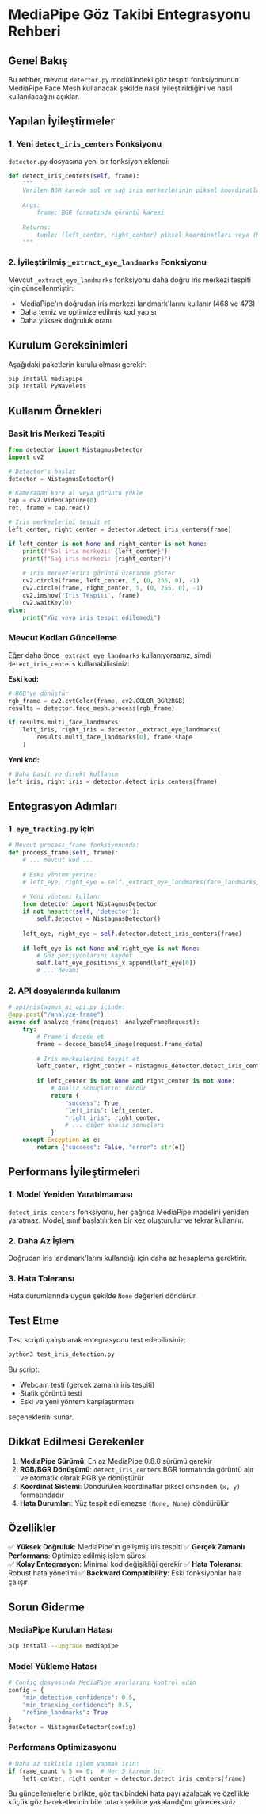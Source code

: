 # MediaPipe Göz Takibi Entegrasyonu Rehberi

## Genel Bakış

Bu rehber, mevcut `detector.py` modülündeki göz tespiti fonksiyonunun MediaPipe Face Mesh kullanacak şekilde nasıl iyileştirildiğini ve nasıl kullanılacağını açıklar.

## Yapılan İyileştirmeler

### 1. Yeni `detect_iris_centers` Fonksiyonu

`detector.py` dosyasına yeni bir fonksiyon eklendi:

```python
def detect_iris_centers(self, frame):
    """
    Verilen BGR karede sol ve sağ iris merkezlerinin piksel koordinatlarını döndürür.
    
    Args:
        frame: BGR formatında görüntü karesi
        
    Returns:
        tuple: (left_center, right_center) piksel koordinatları veya (None, None) 
    """
```

### 2. İyileştirilmiş `_extract_eye_landmarks` Fonksiyonu

Mevcut `_extract_eye_landmarks` fonksiyonu daha doğru iris merkezi tespiti için güncellenmiştir:

- MediaPipe'ın doğrudan iris merkezi landmark'larını kullanır (468 ve 473)
- Daha temiz ve optimize edilmiş kod yapısı
- Daha yüksek doğruluk oranı

## Kurulum Gereksinimleri

Aşağıdaki paketlerin kurulu olması gerekir:

```bash
pip install mediapipe
pip install PyWavelets
```

## Kullanım Örnekleri

### Basit Iris Merkezi Tespiti

```python
from detector import NistagmusDetector
import cv2

# Detector'ı başlat
detector = NistagmusDetector()

# Kameradan kare al veya görüntü yükle
cap = cv2.VideoCapture(0)
ret, frame = cap.read()

# Iris merkezlerini tespit et
left_center, right_center = detector.detect_iris_centers(frame)

if left_center is not None and right_center is not None:
    print(f"Sol iris merkezi: {left_center}")
    print(f"Sağ iris merkezi: {right_center}")
    
    # Iris merkezlerini görüntü üzerinde göster
    cv2.circle(frame, left_center, 5, (0, 255, 0), -1)
    cv2.circle(frame, right_center, 5, (0, 255, 0), -1)
    cv2.imshow('Iris Tespiti', frame)
    cv2.waitKey(0)
else:
    print("Yüz veya iris tespit edilemedi")
```

### Mevcut Kodları Güncelleme

Eğer daha önce `_extract_eye_landmarks` kullanıyorsanız, şimdi `detect_iris_centers` kullanabilirsiniz:

**Eski kod:**
```python
# RGB'ye dönüştür
rgb_frame = cv2.cvtColor(frame, cv2.COLOR_BGR2RGB)
results = detector.face_mesh.process(rgb_frame)

if results.multi_face_landmarks:
    left_iris, right_iris = detector._extract_eye_landmarks(
        results.multi_face_landmarks[0], frame.shape
    )
```

**Yeni kod:**
```python
# Daha basit ve direkt kullanım
left_iris, right_iris = detector.detect_iris_centers(frame)
```

## Entegrasyon Adımları

### 1. `eye_tracking.py` için
```python
# Mevcut process_frame fonksiyonunda:
def process_frame(self, frame):
    # ... mevcut kod ...
    
    # Eski yöntem yerine:
    # left_eye, right_eye = self._extract_eye_landmarks(face_landmarks, frame.shape)
    
    # Yeni yöntemi kullan:
    from detector import NistagmusDetector
    if not hasattr(self, 'detector'):
        self.detector = NistagmusDetector()
    
    left_eye, right_eye = self.detector.detect_iris_centers(frame)
    
    if left_eye is not None and right_eye is not None:
        # Göz pozisyonlarını kaydet
        self.left_eye_positions_x.append(left_eye[0])
        # ... devamı
```

### 2. API dosyalarında kullanım
```python
# api/nistagmus_ai_api.py içinde:
@app.post("/analyze-frame")
async def analyze_frame(request: AnalyzeFrameRequest):
    try:
        # Frame'i decode et
        frame = decode_base64_image(request.frame_data)
        
        # Iris merkezlerini tespit et
        left_center, right_center = nistagmus_detector.detect_iris_centers(frame)
        
        if left_center is not None and right_center is not None:
            # Analiz sonuçlarını döndür
            return {
                "success": True,
                "left_iris": left_center,
                "right_iris": right_center,
                # ... diğer analiz sonuçları
            }
    except Exception as e:
        return {"success": False, "error": str(e)}
```

## Performans İyileştirmeleri

### 1. Model Yeniden Yaratılmaması
`detect_iris_centers` fonksiyonu, her çağrıda MediaPipe modelini yeniden yaratmaz. Model, sınıf başlatılırken bir kez oluşturulur ve tekrar kullanılır.

### 2. Daha Az İşlem
Doğrudan iris landmark'larını kullandığı için daha az hesaplama gerektirir.

### 3. Hata Toleransı
Hata durumlarında uygun şekilde `None` değerleri döndürür.

## Test Etme

Test scripti çalıştırarak entegrasyonu test edebilirsiniz:

```bash
python3 test_iris_detection.py
```

Bu script:
- Webcam testi (gerçek zamanlı iris tespiti)
- Statik görüntü testi
- Eski ve yeni yöntem karşılaştırması

seçeneklerini sunar.

## Dikkat Edilmesi Gerekenler

1. **MediaPipe Sürümü**: En az MediaPipe 0.8.0 sürümü gerekir
2. **RGB/BGR Dönüşümü**: `detect_iris_centers` BGR formatında görüntü alır ve otomatik olarak RGB'ye dönüştürür
3. **Koordinat Sistemi**: Döndürülen koordinatlar piksel cinsinden `(x, y)` formatındadır
4. **Hata Durumları**: Yüz tespit edilemezse `(None, None)` döndürülür

## Özellikler

✅ **Yüksek Doğruluk**: MediaPipe'ın gelişmiş iris tespiti
✅ **Gerçek Zamanlı Performans**: Optimize edilmiş işlem süresi  
✅ **Kolay Entegrasyon**: Minimal kod değişikliği gerekir
✅ **Hata Toleransı**: Robust hata yönetimi
✅ **Backward Compatibility**: Eski fonksiyonlar hala çalışır

## Sorun Giderme

### MediaPipe Kurulum Hatası
```bash
pip install --upgrade mediapipe
```

### Model Yükleme Hatası
```python
# Config dosyasında MediaPipe ayarlarını kontrol edin
config = {
    "min_detection_confidence": 0.5,
    "min_tracking_confidence": 0.5,
    "refine_landmarks": True
}
detector = NistagmusDetector(config)
```

### Performans Optimizasyonu
```python
# Daha az sıklıkla işlem yapmak için:
if frame_count % 5 == 0:  # Her 5 karede bir
    left_center, right_center = detector.detect_iris_centers(frame)
```

Bu güncellemelerle birlikte, göz takibindeki hata payı azalacak ve özellikle küçük göz hareketlerinin bile tutarlı şekilde yakalandığını göreceksiniz. 